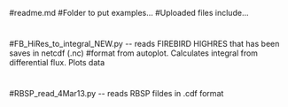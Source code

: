 #readme.md
#Folder to put examples... 
#Uploaded files include...
#
#FB_HiRes_to_integral_NEW.py -- reads FIREBIRD HIGHRES that has been saves in netcdf (.nc)
#format from autoplot.  Calculates integral from differential flux.  Plots data 
#
#RBSP_read_4Mar13.py -- reads RBSP fildes in .cdf format 
